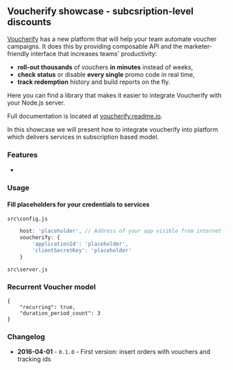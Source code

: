 ## Voucherify showcase - subcsription-level discounts

[Voucherify](http://voucherify.io?utm_source=inbound&utm_medium=github&utm_campaign=voucherify-showcase) has a new platform that will help your team automate voucher campaigns. It does this by providing composable API and the marketer-friendly interface that increases teams' productivity:

- **roll-out thousands** of vouchers **in minutes** instead of weeks,
- **check status** or disable **every single** promo code in real time,
- **track redemption** history and build reports on the fly.

Here you can find a library that makes it easier to integrate Voucherify with your Node.js server.

Full documentation is located at [voucherify.readme.io](https://voucherify.readme.io).

In this showcase we will present how to integrate voucherify into platform which delivers services in subscription based model.

### Features

- 


### Usage

#### Fill placeholders for your credentials to services

`src\config.js`

```javascript
    host: 'placeholder', // Address of your app visible from internet - Twilio needs it to configure properly routing
    voucherify: {
        'applicationId': 'placeholder',
        'clientSecretKey': 'placeholder'
    }
```

`src\server.js`

### Recurrent Voucher model

```
{
    "recurring": true,
    "duration_period_count": 3
}
```

### Changelog

- **2016-04-01** - `0.1.0` - First version: insert orders with vouchers and tracking ids
